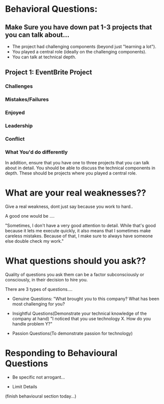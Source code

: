 # Behavioral Questions:

## Make Sure you have down pat 1-3 projects that you can talk about...

- The project had challenging components (beyond just "learning a lot").
- You played a central role (ideally on the challenging components).
- You can talk at technical depth.

## Project 1: EventBrite Project

### Challenges

### Mistakes/Failures

### Enjoyed

### Leadership

### Conflict

### What You'd do differently

In addition, ensure that you have one to three projects that you can talk about in detail. You should be able
to discuss the technical components in depth. These should be projects where you played a central role.

# What are your real weaknesses??

Give a real weakness, dont just say because you work to hard..

A good one would be ....

"Sometimes, I don't have a very good attention to detail. While that's good because it lets me
execute quickly, it also means that I sometimes make careless mistakes. Because of that, I make
sure to always have someone else double check my work."

# What questions should you ask??

Quality of questions you ask them can be a factor subconsciously or consciously, in their decision to hire you.

There are 3 types of questions....

- Genuine Questions:
  "What brought you to this company? What has been most challenging for you?

- Insightful Questions(Demonstrate your technical knowledge of the company at hand)
  "I noticed that you use technology X. How do you handle problem Y?"

- Passion Questions(To demonstrate passion for technology)

# Responding to Behavioural Questions

- Be specific not arrogant...

- Limit Details

(finish behavioural section today...)

